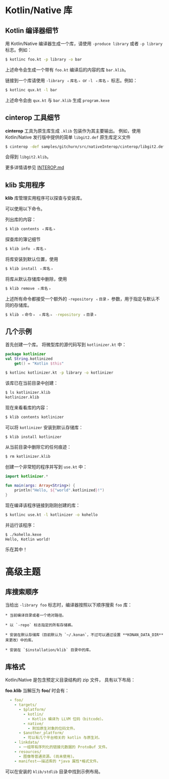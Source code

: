 # Kotlin/Native 库

## Kotlin 编译器细节

用 Kotlin/Native 编译器生成一个库，请使用 `-produce library` 或者 `-p library` 标志。例如：



```bash
$ kotlinc foo.kt -p library -o bar
```



上述命令会生成一个带有 `foo.kt` 编译后的内容的库 `bar.klib`。

链接到一个库请使用 `-library ﹤库名﹥` or `-l ﹤库名﹥` 标志。例如：



```bash
$ kotlinc qux.kt -l bar
```




上述命令会由 `qux.kt` 与 `bar.klib` 生成 `program.kexe`


## cinterop 工具细节

**cinterop** 工具为原生库生成 `.klib` 包装作为其主要输出。
例如，使用 Kotlin/Native 发行版中提供的简单 `libgit2.def` 原生库定义文件



```bash
$ cinterop -def samples/gitchurn/src/nativeInterop/cinterop/libgit2.def -compiler-option -I/usr/local/include -o libgit2
```



会得到 `libgit2.klib`。

更多详情请参见 [INTEROP.md](INTEROP.md)


## klib 实用程序

**klib** 库管理实用程序可以探查与安装库。

可以使用以下命令。

列出库的内容：



```bash
$ klib contents ﹤库名﹥
```



探查库的簿记细节



```bash
$ klib info ﹤库名﹥
```



将库安装到默认位置，使用



```bash
$ klib install ﹤库名﹥
```



将库从默认存储库中删除，使用 



```bash
$ klib remove ﹤库名﹥
```



上述所有命令都接受一个额外的 `-repository ﹤目录﹥` 参数，用于指定与默认不同的存储库。



```bash
$ klib ﹤命令﹥ ﹤库名﹥ -repository ﹤目录﹥
```




## 几个示例

首先创建一个库。
将微型库的源代码写到 `kotlinizer.kt` 中：



```kotlin
package kotlinizer
val String.kotlinized
    get() = "Kotlin $this"
```

```bash
$ kotlinc kotlinizer.kt -p library -o kotlinizer
```



该库已在当前目录中创建：



```bash
$ ls kotlinizer.klib
kotlinizer.klib
```



现在来看看库的内容：



```bash
$ klib contents kotlinizer
```



可以将 `kotlinizer` 安装到默认存储库：



```bash
$ klib install kotlinizer
```



从当前目录中删除它的任何痕迹：



```bash
$ rm kotlinizer.klib
```



创建一个非常短的程序并写到 `use.kt` 中：



```kotlin
import kotlinizer.*

fun main(args: Array<String>) {
    println("Hello, ${"world".kotlinized}!")
}
```



现在编译该程序链接到刚刚创建的库：



```bash
$ kotlinc use.kt -l kotlinizer -o kohello
```



并运行该程序：



```bash
$ ./kohello.kexe
Hello, Kotlin world!
```



乐在其中！

# 高级主题

## 库搜索顺序

当给出  `-library foo` 标志时，编译器按照以下顺序搜索 `foo` 库：

    * 当前编译目录或者一个绝对路径。

    * 以 `-repo` 标志指定的所有存储裤。

    * 安装在默认存储库（目前默认为 `~/.konan`，不过可以通过设置 **KONAN_DATA_DIR** 来更改）中的库。

    * 安装在 `$installation/klib` 目录中的库。

## 库格式

Kotlin/Native 是包含预定义目录结构的 zip 文件，
具有以下布局：

**foo.klib** 当解压为 **foo/** 时会有：

```yaml
  - foo/
    - targets/
      - $platform/
        - kotlin/
          - Kotlin 编译为 LLVM 位码（bitcode）。
        - native/
          - 附加原生对象的位码文件。
      - $another_platform/
        - 可以有几个平台相关的 kotlin 与原生对。
    - linkdata/
      - 一组带有序列化的链接元数据的 ProtoBuf 文件。
    - resources/
      - 图像等普通资源。(尚未使用)。
    - manifest——描述库的 *java 属性*格式文件。
```

可以在安装的 `klib/stdlib` 目录中找到示例布局。

